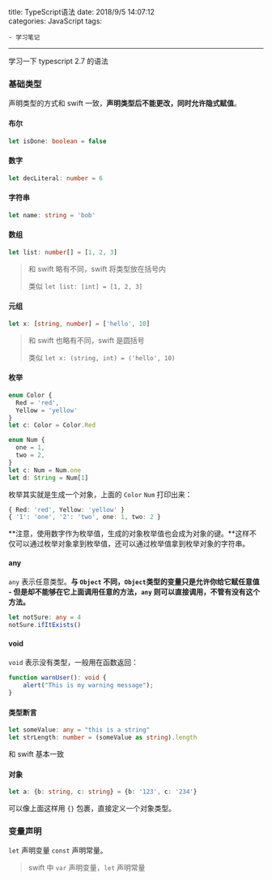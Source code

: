 title: TypeScript语法
date: 2018/9/5 14:07:12  
categories: JavaScript
tags: 

	- 学习笔记
	

---

学习一下 typescript 2.7 的语法

<!--more-->

### 基础类型

声明类型的方式和 swift 一致，**声明类型后不能更改，同时允许隐式赋值**。

#### 布尔

```typescript
let isDone: boolean = false
```

#### 数字

```typescript
let decLiteral: number = 6
```

#### 字符串

```typescript
let name: string = 'bob'
```

#### 数组

```typescript
let list: number[] = [1, 2, 3]
```

> 和 swift 略有不同，swift 将类型放在括号内
>
> 类似 `let list: [int] = [1, 2, 3]`

#### 元组

```typescript
let x: [string, number] = ['hello', 10]
```

> 和 swift 也略有不同，swift 是圆括号
>
> 类似 `let x: (string, int) = ('hello', 10)`

#### 枚举

```typescript
enum Color {
  Red = 'red',
  Yellow = 'yellow'
}
let c: Color = Color.Red

enum Num {
  one = 1,
  two = 2,
}
let c: Num = Num.one
let d: String = Num[1]
```

枚举其实就是生成一个对象，上面的 `Color` `Num` 打印出来：

```typescript
{ Red: 'red', Yellow: 'yellow' }
{ '1': 'one', '2': 'two', one: 1, two: 2 }
```

**注意，使用数字作为枚举值，生成的对象枚举值也会成为对象的键。**这样不仅可以通过枚举对象拿到枚举值，还可以通过枚举值拿到枚举对象的字符串。

#### any

`any` 表示任意类型。**与 `Object` 不同，`Object`类型的变量只是允许你给它赋任意值 - 但是却不能够在它上面调用任意的方法，`any` 则可以直接调用，不管有没有这个方法。**

```typescript
let notSure: any = 4
notSure.ifItExists()
```

#### void

`void` 表示没有类型，一般用在函数返回：

```typescript
function warnUser(): void {
    alert("This is my warning message");
}
```

#### 类型断言

```typescript
let someValue: any = "this is a string"
let strLength: number = (someValue as string).length
```

和 swift 基本一致

#### 对象

```typescript
let a: {b: string, c: string} = {b: '123', c: '234'}
```

可以像上面这样用 `{}` 包裹，直接定义一个对象类型。

### 变量声明

`let` 声明变量 `const` 声明常量。

> swift 中 `var` 声明变量，`let` 声明常量





